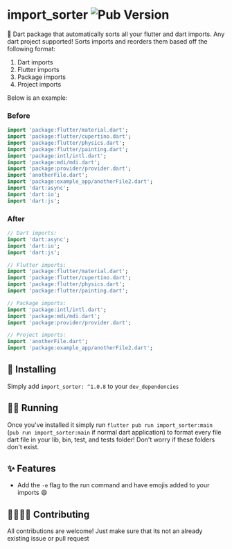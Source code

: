 # import_sorter ![Pub Version](https://img.shields.io/pub/v/import_sorter)

📱 Dart package that automatically sorts all your flutter and dart imports. Any dart project supported! Sorts imports and reorders them based off the following format:

1. Dart imports
2. Flutter imports
3. Package imports
4. Project imports

Below is an example:

### Before

```dart
import 'package:flutter/material.dart';
import 'package:flutter/cupertino.dart';
import 'package:flutter/physics.dart';
import 'package:flutter/painting.dart';
import 'package:intl/intl.dart';
import 'package:mdi/mdi.dart';
import 'package:provider/provider.dart';
import 'anotherFile.dart';
import 'package:example_app/anotherFile2.dart';
import 'dart:async';
import 'dart:io';
import 'dart:js';
```

### After

```dart
// Dart imports:
import 'dart:async';
import 'dart:io';
import 'dart:js';

// Flutter imports:
import 'package:flutter/material.dart';
import 'package:flutter/cupertino.dart';
import 'package:flutter/physics.dart';
import 'package:flutter/painting.dart';

// Package imports:
import 'package:intl/intl.dart';
import 'package:mdi/mdi.dart';
import 'package:provider/provider.dart';

// Project imports:
import 'anotherFile.dart';
import 'package:example_app/anotherFile2.dart';
```

## 🚀 Installing

Simply add `import_sorter: ^1.0.8` to your `dev_dependencies`

## 🏃‍♂️ Running

Once you've installed it simply run `flutter pub run import_sorter:main` (`pub run import_sorter:main` if normal dart application) to format every file dart file in your lib, bin, test, and tests folder! Don't worry if these folders don't exist.

## ✨ Features

- Add the `-e` flag to the run command and have emojis added to your imports 😄

## 🙋‍♀️🙋‍♂️ Contributing

All contributions are welcome! Just make sure that its not an already existing issue or pull request

